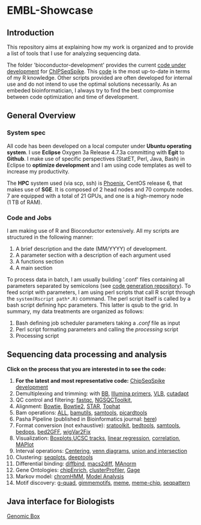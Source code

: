 # EMBL-Showcase

## Introduction


This repository aims at explaining how my work is organized and to provide a list of tools that I use for analyzing sequencing data.

The folder 'bioconductor-development' provides the current [code under development]() for [ChIPSeqSpike](https://www.bioconductor.org/packages/devel/bioc/html/ChIPSeqSpike.html). This [code]() is the most up-to-date in terms of my R knowledge. Other scripts provided are often developed for internal use and do not intend to use the optimal solutions necessarily. As an embeded bioinformatician, I always try to find the best compromise between code optimization and time of development.

## General Overview

### System spec

All code has been developed on a local computer under **Ubuntu operating system**. I use **Eclipse** Oxygen 3a Release 4.7.3a committing with **Egit** to **Github**. I make use of specific perspectives (StatET, Perl, Java, Bash) in Eclipse to **optimize development** and I am using code templates as well to increase my productivity.</p>
The **HPC** system used (via scp, ssh) is [Phoenix](https://genome.med.nyu.edu/hpcf/wiki/Manual:Cluster_User_Guide#Foreword), CentOS release 6, that makes use of **SGE**. It is composed of 2 head nodes and 70 compute nodes. 7 are equipped with a total of 21 GPUs, and one is a high-memory node (1 TB of RAM).

### Code and Jobs

I am making use of R and Bioconductor extensively. All my scripts are structured in the following manner:

  1. A brief description and the date (MM/YYYY) of development. 
  2. A parameter section with a description of each argument used
  3. A functions section
  4. A main section

To process data in batch, I am usually building '.conf' files containing all parameters separated by semicolons (see [code generation repository]()). To feed script with parameters, I am using perl scripts that call R script through the `system(Rscript path*.R)` command. The perl script itself is called by a bash script defining hpc parameters. This latter is qsub to the grid. In summary, my data treatments are organized as follows:

  1. Bash defining job scheduler parameters taking a *.conf* file as input
  2. Perl script formating parameters and calling the *processing* script
  3. Processing script


## Sequencing data processing and analysis

**Click on the process that you are interested in to see the code:**

  1. **For the latest and most representative code:** [ChipSeqSpike development]()
  2. Demultiplexing and trimming: with [BB](), [Illumina primers](), [VLB](), [cutadapt]()
  3. QC control and filtering: [fastqc](), [NGSQCToolkit](), 
  4. Alignment: [Bowtie](), [Bowtie2](), [STAR](), [Tophat]()
  5. Bam operations: [ALL](), [bamutils](), [samtools](), [picardtools]() 
  6. Pasha Pipeline (published in Bioinformatics journal: [here]())
  7. Format conversion (not exhaustive): [sratoolkit](), [bedtools](), [samtools](), [bedops](), [bed2GFF](), [wigVar2Fix]()
  8. Visualization: [Boxplots](),[UCSC tracks](), [linear regression](), [correlation](), [MAPlot]()
  9. Interval operations: [Centering](), [venn diagrams](), [union and intersection]()
  10. Clustering: [seqplots](), [deeptools]()
  11. Differential binding: [diffbind](), [macs2diff](), [MAnorm]()
  12. Gene Ontologies: [chipEnrich](), [clusterProfiler](), [Gage]()
  13. Markov model: [chromHMM](), [Model Analysis]()
  14. Motif discovery: [g-quad](), [gimmemotifs](), [meme](), [meme-chip](), [seqpattern]()

## Java interface for Biologists

[Genomic Box]()
